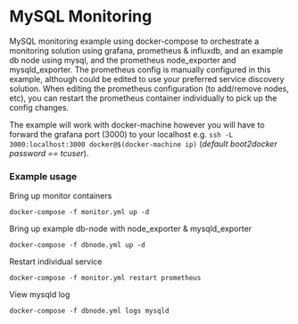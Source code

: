 # MySQL Monitoring

MySQL monitoring example using docker-compose to orchestrate a monitoring solution using grafana, prometheus & influxdb, and an example db node using mysql, and the prometheus node_exporter and mysqld_exporter.  The prometheus config is manually configured in this example, although could be edited to use your preferred service discovery solution.  When editing the prometheus configuration (to add/remove nodes, etc), you can restart the prometheus container individually to pick up the config changes.

The example will work with docker-machine however you will have to forward the grafana port (3000) to your localhost e.g. `ssh -L 3000:localhost:3000 docker@$(docker-machine ip)` (_default boot2docker password == tcuser_).

### Example usage

Bring up monitor containers
```
docker-compose -f monitor.yml up -d
```

Bring up example db-node with node_exporter & mysqld_exporter
```
docker-compose -f dbnode.yml up -d
```

Restart individual service
```
docker-compose -f monitor.yml restart prometheus
```

View mysqld log 
```
docker-compose -f dbnode.yml logs mysqld
```
